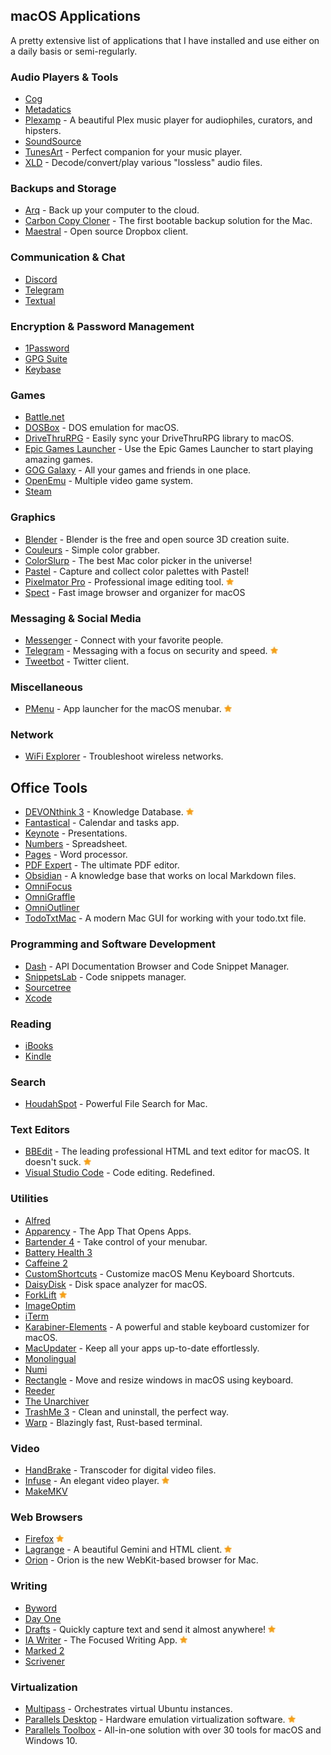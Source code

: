 ## macOS Applications

A pretty extensive list of applications that I have installed and use either on a daily basis or semi-regularly. 

### Audio Players & Tools

- [Cog](https://kode54.net/cog/)
- [Metadatics](https://www.markvapps.com/metadatics)
- [Plexamp](https://plexamp.com/) - A beautiful Plex music player for audiophiles, curators, and hipsters.
- [SoundSource](https://rogueamoeba.com/soundsource/)
- [TunesArt](https://www.jibapps.com/apps/tunesart/) - Perfect companion for your music player.
- [XLD](http://tmkk.undo.jp/xld/index_e.html) - Decode/convert/play various "lossless" audio files.

### Backups and Storage

- [Arq](https://www.arqbackup.com) - Back up your computer to the cloud.
- [Carbon Copy Cloner](https://bombich.com) - The first bootable backup solution for the Mac.
- [Maestral](https://maestral.app/) - Open source Dropbox client.

### Communication & Chat

- [Discord](https://discordapp.com/)
- [Telegram](https://telegram.org/)
- [Textual](https://www.codeux.com/textual/)

### Encryption & Password Management 

- [1Password](https://1password.com/)
- [GPG Suite](https://gpgtools.org)
- [Keybase](https://keybase.io)

### Games

- [Battle.net](https://www.blizzard.com/en-us/)
- [DOSBox](https://www.dosbox.com) - DOS emulation for macOS.
- [DriveThruRPG](https://www.drivethrurpg.com/library_client.php?os=Macintosh) - Easily sync your DriveThruRPG library to macOS.
- [Epic Games Launcher](https://www.epicgames.com/store/en-US/download) - Use the Epic Games Launcher to start playing amazing games.
- [GOG Galaxy](https://www.gog.com/galaxy) - All your games and friends in one place. 
- [OpenEmu](https://openemu.org/) - Multiple video game system.
- [Steam](https://store.steampowered.com)

### Graphics

- [Blender](https://www.blender.org/) - Blender is the free and open source 3D creation suite.
- [Couleurs](https://couleursapp.com) - Simple color grabber.
- [ColorSlurp](http://colorslurp.com) - The best Mac color picker in the universe!
- [Pastel](https://t.co/Na5lYqGm55) - Capture and collect color palettes with Pastel!
- [Pixelmator Pro](https://www.pixelmator.com/pro/) - Professional image editing tool. ![Favorite][fave]
- [Spect](https://stevenf.com/spect/) - Fast image browser and organizer for macOS

### Messaging & Social Media

- [Messenger](https://apps.apple.com/us/app/messenger/id1480068668?mt=12) - Connect with your favorite people.
- [Telegram](https://telegram.org/) - Messaging with a focus on security and speed. ![Favorite][fave] 
- [Tweetbot](https://tapbots.com/tweetbot/) - Twitter client.

### Miscellaneous 

- [PMenu](https://itunes.apple.com/app/id1241716354?ls=1&mt=12&at=1001l9Aj) - App launcher for the macOS menubar. ![Favorite][fave]

### Network

- [WiFi Explorer](https://www.adriangranados.com/apps/wifi-explorer) - Troubleshoot wireless networks.

## Office Tools

- [DEVONthink 3](https://www.devontechnologies.com/products/devonthink) - Knowledge Database. ![Favorite][fave] 
- [Fantastical](https://flexibits.com/fantastical) - Calendar and tasks app.
- [Keynote](https://www.apple.com/keynote/) - Presentations.
- [Numbers](https://www.apple.com/numbers/) - Spreadsheet.
- [Pages](https://www.apple.com/pages/) - Word processor.
- [PDF Expert](https://pdfexpert.com/) - The ultimate PDF editor.
- [Obsidian](https://obsidian.md/) - A knowledge base that works on local Markdown files. 
- [OmniFocus](https://www.omnigroup.com/omnifocus/)
- [OmniGraffle](https://www.omnigroup.com/omnigraffle/)
- [OmniOutliner](https://www.omnigroup.com/omnioutliner/)
- [TodoTxtMac](https://mjdescy.github.io/TodoTxtMac/) - A modern Mac GUI for working with your todo.txt file.

### Programming and Software Development

- [Dash](https://kapeli.com/dash) - API Documentation Browser and Code Snippet Manager.
- [SnippetsLab](https://www.renfei.org/snippets-lab/) - Code snippets manager.
- [Sourcetree](https://www.sourcetreeapp.com/)
- [Xcode](https://developer.apple.com/xcode/)

### Reading

- [iBooks](https://www.apple.com/ibooks/)
- [Kindle](https://itunes.apple.com/us/app/kindle/id405399194)

### Search

- [HoudahSpot](https://www.houdah.com/houdahSpot/) - Powerful File Search for Mac.

### Text Editors

- [BBEdit](https://www.barebones.com/products/bbedit/) - The leading professional HTML and text editor for macOS. It doesn't suck. ![Favorite][fave]
- [Visual Studio Code](https://code.visualstudio.com/) - Code editing. Redefined.

### Utilities

- [Alfred](https://www.alfredapp.com)
- [Apparency](https://www.mothersruin.com/software/Apparency) - The App That Opens Apps.
- [Bartender 4](https://www.macbartender.com/Bartender4/) - Take control of your menubar.
- [Battery Health 3](https://fiplab.com/apps/battery-health-3-for-mac)
- [Caffeine 2](http://lightheadsw.com/caffeine/)
- [CustomShortcuts](https://www.houdah.com/customShortcuts) - Customize macOS Menu Keyboard Shortcuts.
- [DaisyDisk](https://daisydiskapp.com/) - Disk space analyzer for macOS.
- [ForkLift](https://binarynights.com) ![Favorite][fave]
- [ImageOptim](https://imageoptim.com/mac)
- [iTerm](https://iterm2.com)
- [Karabiner-Elements](https://karabiner-elements.pqrs.org/) - A powerful and stable keyboard customizer for macOS.
- [MacUpdater](https://www.corecode.io/macupdater/) - Keep all your apps up-to-date effortlessly.
- [Monolingual](https://ingmarstein.github.io/Monolingual/)
- [Numi](http://numi.io)
- [Rectangle](https://rectangleapp.com/) - Move and resize windows in macOS using keyboard.
- [Reeder](http://reederapp.com/mac/)
- [The Unarchiver](https://macpaw.com/the-unarchiver)
- [TrashMe 3](https://www.jibapps.com/apps/trashme3/) - Clean and uninstall, the perfect way.
- [Warp](https://www.warp.dev/) - Blazingly fast, Rust-based terminal.

### Video

- [HandBrake](https://handbrake.fr/) - Transcoder for digital video files.
- [Infuse](https://firecore.com/infuse) - An elegant video player. ![Favorite][fave]
- [MakeMKV](https://www.makemkv.com/)

### Web Browsers

- [Firefox](https://www.mozilla.org/en-US/firefox) ![Favorite][fave]
- [Lagrange](https://gmi.skyjake.fi/lagrange/) - A beautiful Gemini and HTML client. ![Favorite][fave]
- [Orion](https://browser.kagi.com/) - Orion is the new WebKit-based browser for Mac.

### Writing

- [Byword](https://www.bywordapp.com)
- [Day One](http://dayoneapp.com)
- [Drafts](https://getdrafts.com/) - Quickly capture text and send it almost anywhere! ![Favorite][fave]
- [IA Writer](https://ia.net/writer) - The Focused Writing App. ![Favorite][fave]
- [Marked 2](http://marked2app.com)
- [Scrivener](https://www.literatureandlatte.com/scrivener/overview)

### Virtualization

- [Multipass](https://multipass.run) - Orchestrates virtual Ubuntu instances.
- [Parallels Desktop](https://www.parallels.com/products/desktop/) - Hardware emulation virtualization software. ![Favorite][fave]
- [Parallels Toolbox](https://www.parallels.com/products/toolbox/) - All-in-one solution with over 30 tools for macOS and Windows 10. 

[fave]: favorite_star.jpg


